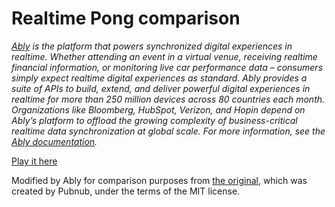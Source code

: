Realtime Pong comparison
========================

_[Ably](https://ably.com) is the platform that powers synchronized digital experiences in realtime. Whether attending an event in a virtual venue, receiving realtime financial information, or monitoring live car performance data – consumers simply expect realtime digital experiences as standard. Ably provides a suite of APIs to build, extend, and deliver powerful digital experiences in realtime for more than 250 million devices across 80 countries each month. Organizations like Bloomberg, HubSpot, Verizon, and Hopin depend on Ably’s platform to offload the growing complexity of business-critical realtime data synchronization at global scale. For more information, see the [Ably documentation](https://ably.com/documentation)._

[Play it here](https://realtime-pong.herokuapp.com/)

Modified by Ably for comparison purposes from [the original](https://github.com/pubnub/pongnub), which was created by Pubnub, under the terms of the MIT license.
